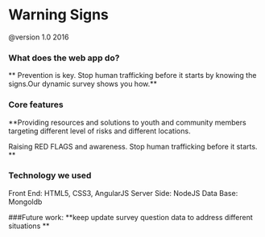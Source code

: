 #  Warning Signs
@version 1.0 2016

### What does the web app do?
**	Prevention is key. Stop human trafficking before it starts by knowing the signs.Our dynamic survey shows you how.**

### Core features
**Providing resources and solutions to youth and community members targeting different level of risks and different locations.

Raising RED FLAGS and awareness. Stop human trafficking before it starts.  **  

### Technology we used
Front End: HTML5, CSS3, AngularJS
Server Side: NodeJS
Data Base: Mongoldb

###Future work:
**keep update survey question data to address different situations **
